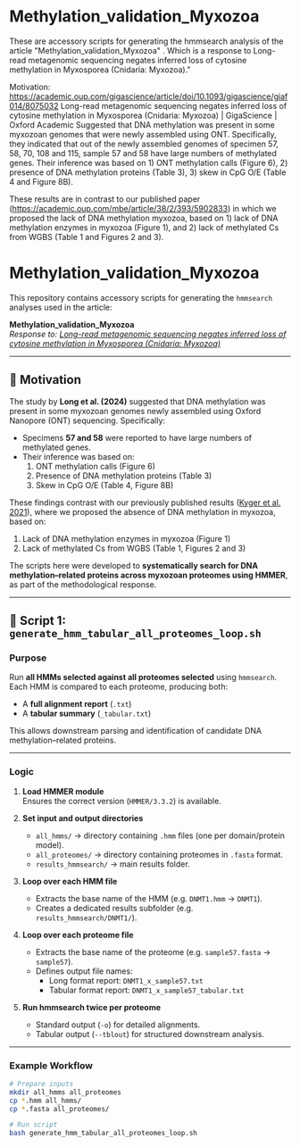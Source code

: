 # Methylation_validation_Myxozoa
These are accessory scripts for generating the hmmsearch analysis of the article "Methylation_validation_Myxozoa" . Which is a response to Long-read metagenomic sequencing negates inferred loss of cytosine methylation in Myxosporea (Cnidaria: Myxozoa)."

Motivation:
https://academic.oup.com/gigascience/article/doi/10.1093/gigascience/giaf014/8075032
Long-read metagenomic sequencing negates inferred loss of cytosine methylation in Myxosporea (Cnidaria: Myxozoa) | GigaScience | Oxford Academic
Suggested that DNA methylation was present in some myxozoan genomes that were newly assembled using ONT. Specifically, they indicated that out of the newly assembled genomes of specimen 57, 58, 70, 108 and 115, sample 57 and 58 have large numbers of methylated genes. Their inference was based on 1) ONT methylation calls (Figure 6), 2) presence of DNA methylation proteins (Table 3), 3) skew in CpG O/E (Table 4 and Figure 8B). 

These results are in contrast to our published paper (https://academic.oup.com/mbe/article/38/2/393/5902833) in which we proposed the lack of DNA methylation myxozoa, based on 1) lack of DNA methylation enzymes in myxozoa (Figure 1), and 2) lack of methylated Cs from WGBS (Table 1 and Figures 2 and 3). 

# Methylation_validation_Myxozoa

This repository contains accessory scripts for generating the `hmmsearch` analyses used in the article:

**Methylation_validation_Myxozoa**  
_Response to: [Long-read metagenomic sequencing negates inferred loss of cytosine methylation in Myxosporea (Cnidaria: Myxozoa)](https://academic.oup.com/gigascience/article/doi/10.1093/gigascience/giaf014/8075032)_  

---

## 🔹 Motivation

The study by **Long et al. (2024)** suggested that DNA methylation was present in some myxozoan genomes newly assembled using Oxford Nanopore (ONT) sequencing. Specifically:
- Specimens **57 and 58** were reported to have large numbers of methylated genes.  
- Their inference was based on:
  1. ONT methylation calls (Figure 6)  
  2. Presence of DNA methylation proteins (Table 3)  
  3. Skew in CpG O/E (Table 4, Figure 8B)  

These findings contrast with our previously published results ([Kyger et al. 2021](https://academic.oup.com/mbe/article/38/2/393/5902833)), where we proposed the absence of DNA methylation in myxozoa, based on:
1. Lack of DNA methylation enzymes in myxozoa (Figure 1)  
2. Lack of methylated Cs from WGBS (Table 1, Figures 2 and 3)  

The scripts here were developed to **systematically search for DNA methylation–related proteins across myxozoan proteomes using HMMER**, as part of the methodological response.

---

## 🔹 Script 1: `generate_hmm_tabular_all_proteomes_loop.sh`

### Purpose
Run **all HMMs selected against all proteomes selected** using `hmmsearch`.  
Each HMM is compared to each proteome, producing both:
- A **full alignment report** (`.txt`)
- A **tabular summary** (`_tabular.txt`)

This allows downstream parsing and identification of candidate DNA methylation–related proteins.

---

### Logic
1. **Load HMMER module**  
   Ensures the correct version (`HMMER/3.3.2`) is available.

2. **Set input and output directories**
   - `all_hmms/` → directory containing `.hmm` files (one per domain/protein model).  
   - `all_proteomes/` → directory containing proteomes in `.fasta` format.  
   - `results_hmmsearch/` → main results folder.

3. **Loop over each HMM file**
   - Extracts the base name of the HMM (e.g. `DNMT1.hmm` → `DNMT1`).  
   - Creates a dedicated results subfolder (e.g. `results_hmmsearch/DNMT1/`).

4. **Loop over each proteome file**
   - Extracts the base name of the proteome (e.g. `sample57.fasta` → `sample57`).  
   - Defines output file names:
     - Long format report: `DNMT1_x_sample57.txt`  
     - Tabular format report: `DNMT1_x_sample57_tabular.txt`  

5. **Run hmmsearch twice per proteome**
   - Standard output (`-o`) for detailed alignments.  
   - Tabular output (`--tblout`) for structured downstream analysis.

---

### Example Workflow

```bash
# Prepare inputs
mkdir all_hmms all_proteomes
cp *.hmm all_hmms/
cp *.fasta all_proteomes/

# Run script
bash generate_hmm_tabular_all_proteomes_loop.sh
